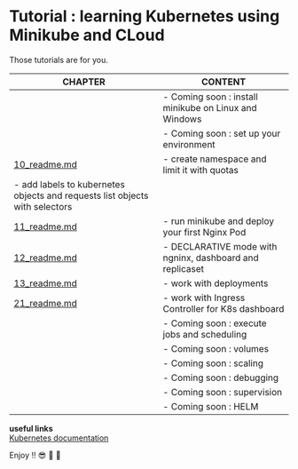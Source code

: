 # Tutorial : learning Kubernetes using Minikube and CLoud

Those tutorials are for you.  



|**CHAPTER**   |**CONTENT**   |
|---|---|
|[]()   | - Coming soon : install minikube on Linux and Windows |
|[]()   | - Coming soon : set up your environment |
|[10_readme.md](10_readme.md)   | - create namespace and limit it with quotas  
- add labels to kubernetes objects and requests list objects with selectors  |
|[11_readme.md](11_readme.md)   | - run minikube and deploy your first Nginx Pod |
|[12_readme.md](12_readme.md)   | - DECLARATIVE mode with ngninx, dashboard and replicaset |
|[13_readme.md](13_readme.md)   | - work with deployments |
|[21_readme.md](21_readme.md)   | - work with Ingress Controller for K8s dashboard |
|[]()   | - Coming soon : execute jobs and scheduling |
|[]()   | - Coming soon : volumes |
|[]()   | - Coming soon : scaling |
|[]()   | - Coming soon : debugging |
|[]()   | - Coming soon : supervision |
|[]()   | - Coming soon : HELM |


**useful links**  
[Kubernetes documentation](https://kubernetes.io/docs/home/)  

 
Enjoy !! :sunglasses: :tropical_drink: :tropical_drink:

